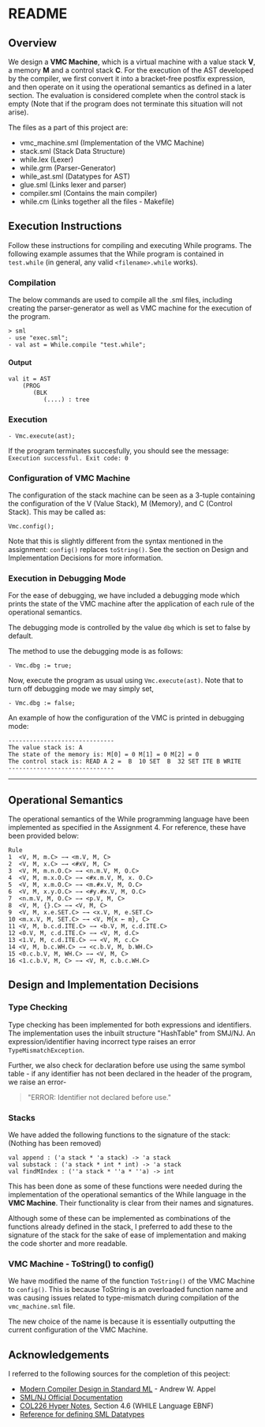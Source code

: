 # **README** 
## **Overview**
We design a **VMC Machine**, which is a virtual machine with a value stack **V**, a memory **M** and a control stack **C**. For the execution of the AST developed by the compiler, we first convert it into a bracket-free postfix expression, and then operate on it using the operational semantics as defined in a later section. The evaluation is considered complete when the control stack is empty (Note that if the program does not terminate this situation will not arise).

The files as a part of this project are: 
- vmc_machine.sml (Implementation of the VMC Machine)
- stack.sml (Stack Data Structure)
- while.lex (Lexer)
- while.grm (Parser-Generator)
- while_ast.sml (Datatypes for AST)
- glue.sml (Links lexer and parser)
- compiler.sml (Contains the main compiler)
- while.cm (Links together all the files - Makefile)

## **Execution Instructions**
Follow these instructions for compiling and executing While programs. The following example assumes that the While program is contained in ``test.while`` (in general, any valid ``<filename>.while`` works).

### **Compilation**
The below commands are used to compile all the .sml files, including creating the parser-generator as well as VMC machine for the execution of the program.
```
> sml
- use "exec.sml";
- val ast = While.compile "test.while";
```
#### **Output**
```
val it = AST
    (PROG
       (BLK
          (....) : tree
```
### **Execution**
```
- Vmc.execute(ast);
```
If the program terminates succesfully, you should see the message: 
```Execution successful. Exit code: 0```

### **Configuration of VMC Machine**
The configuration of the stack machine can be seen as a 3-tuple containing the configuration of the V (Value Stack), M (Memory), and C (Control Stack). This may be called as:
```
Vmc.config();
```
Note that this is slightly different from the syntax mentioned in the assignment: ```config()``` replaces ```toString()```. See the section on Design and Implementation Decisions for more information.

### **Execution in Debugging Mode**
For the ease of debugging, we have included a debugging mode which prints the state of the VMC machine after the application of each rule of the operational semantics.

The debugging mode is controlled by the value ```dbg``` which is set to false by default.

The method to use the debugging mode is as follows:
```
- Vmc.dbg := true;
```
Now, execute the program as usual using ```Vmc.execute(ast)```. Note that to turn off debugging mode we may simply set,
```
- Vmc.dbg := false;
```
An example of how the configuration of the VMC is printed in debugging mode: 
```
------------------------------
The value stack is: A
The state of the memory is: M[0] = 0 M[1] = 0 M[2] = 0
The control stack is: READ A 2 =  B  10 SET  B  32 SET ITE B WRITE
------------------------------
```

---
## **Operational Semantics**
The operational semantics of the While programming language have been implemented as specified in the Assignment 4. For reference, these have been provided below:
```
Rule 
1  <V, M, m.C> −→ <m.V, M, C>
2  <V, M, x.C> −→ <#xV, M, C>
3  <V, M, m.n.O.C> −→ <n.m.V, M, O.C>
4  <V, M, m.x.O.C> −→ <#x.m.V, M, x. O.C>
5  <V, M, x.m.O.C> −→ <m.#x.V, M, O.C>
6  <V, M, x.y.O.C> −→ <#y.#x.V, M, O.C>
7  <n.m.V, M, O.C> −→ <p.V, M, C>
8  <V, M, {}.C> −→ <V, M, C>
9  <V, M, x.e.SET.C> −→ <x.V, M, e.SET.C>
10 <m.x.V, M, SET.C> −→ <V, M{x ← m}, C>
11 <V, M, b.c.d.ITE.C> −→ <b.V, M, c.d.ITE.C>
12 <0.V, M, c.d.ITE.C> −→ <V, M, d.C>
13 <1.V, M, c.d.ITE.C> −→ <V, M, c.C>
14 <V, M, b.c.WH.C> −→ <c.b.V, M, b.WH.C>
15 <0.c.b.V, M, WH.C> −→ <V, M, C>
16 <1.c.b.V, M, C> −→ <V, M, c.b.c.WH.C>
```


## **Design and Implementation Decisions**
### **Type Checking**
Type checking has been implemented for both expressions and identifiers. The implementation uses the inbuilt structure "HashTable" from SMJ/NJ. An expression/identifier having incorrect type raises an error ```TypeMismatchException```. 

Further, we also check for declaration before use using the same symbol table - if any identifier has not been declared in the header of the program, we raise an error- 
> "ERROR: Identifier not declared before use."
### **Stacks**
We have added the following functions to the signature of the stack: (Nothing has been removed)
```
val append : ('a stack * 'a stack) -> 'a stack
val substack : ('a stack * int * int) -> 'a stack
val findMIndex : (''a stack * ''a * ''a) -> int
```
This has been done as some of these functions were needed during the implementation of the operational semantics of the While language in the **VMC Machine**. Their functionality is clear from their names and signatures. 

Although some of these can be implemented as combinations of the functions already defined in the stack, I preferred to add these to the signature of the stack for the sake of ease of implementation and making the code shorter and more readable.

### **VMC Machine - ToString() to config()**
We have modified the name of the function ```ToString()``` of the VMC Machine to ```config()```. This is because ToString is an overloaded function name and was causing issues related to type-mismatch during compilation of the ```vmc_machine.sml``` file. 

The new choice of the name is because it is essentially outputting the current configuration of the VMC Machine.

## **Acknowledgements**
I referred to the following sources for the completion of this peoject: 
- [Modern Compiler Design in Standard ML](https://www.cs.princeton.edu/~appel/modern/ml/) - Andrew W. Appel
- [SML/NJ Official Documentation](https://www.smlnj.org/doc/smlnj-lib/Util/str-HashTable.html)
- [COL226 Hyper Notes](https://www.cse.iitd.ac.in/~sak/courses/pl/pl.pdf), Section 4.6 (WHILE Language EBNF)
- [Reference for defining SML Datatypes](https://homepages.inf.ed.ac.uk/stg/NOTES/node41.html)
